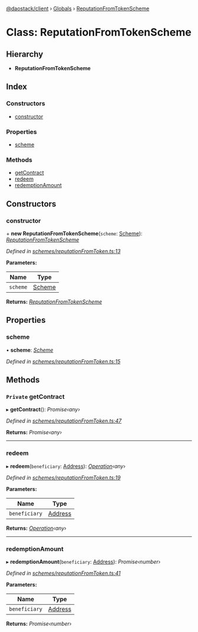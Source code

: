 [@daostack/client](../README.md) › [Globals](../globals.md) › [ReputationFromTokenScheme](reputationfromtokenscheme.md)

# Class: ReputationFromTokenScheme

## Hierarchy

* **ReputationFromTokenScheme**

## Index

### Constructors

* [constructor](reputationfromtokenscheme.md#constructor)

### Properties

* [scheme](reputationfromtokenscheme.md#scheme)

### Methods

* [getContract](reputationfromtokenscheme.md#private-getcontract)
* [redeem](reputationfromtokenscheme.md#redeem)
* [redemptionAmount](reputationfromtokenscheme.md#redemptionamount)

## Constructors

###  constructor

\+ **new ReputationFromTokenScheme**(`scheme`: [Scheme](scheme.md)): *[ReputationFromTokenScheme](reputationfromtokenscheme.md)*

*Defined in [schemes/reputationFromToken.ts:13](https://github.com/daostack/client/blob/5e8078f/src/schemes/reputationFromToken.ts#L13)*

**Parameters:**

Name | Type |
------ | ------ |
`scheme` | [Scheme](scheme.md) |

**Returns:** *[ReputationFromTokenScheme](reputationfromtokenscheme.md)*

## Properties

###  scheme

• **scheme**: *[Scheme](scheme.md)*

*Defined in [schemes/reputationFromToken.ts:15](https://github.com/daostack/client/blob/5e8078f/src/schemes/reputationFromToken.ts#L15)*

## Methods

### `Private` getContract

▸ **getContract**(): *Promise‹any›*

*Defined in [schemes/reputationFromToken.ts:47](https://github.com/daostack/client/blob/5e8078f/src/schemes/reputationFromToken.ts#L47)*

**Returns:** *Promise‹any›*

___

###  redeem

▸ **redeem**(`beneficiary`: [Address](../globals.md#address)): *[Operation](../globals.md#operation)‹any›*

*Defined in [schemes/reputationFromToken.ts:19](https://github.com/daostack/client/blob/5e8078f/src/schemes/reputationFromToken.ts#L19)*

**Parameters:**

Name | Type |
------ | ------ |
`beneficiary` | [Address](../globals.md#address) |

**Returns:** *[Operation](../globals.md#operation)‹any›*

___

###  redemptionAmount

▸ **redemptionAmount**(`beneficiary`: [Address](../globals.md#address)): *Promise‹number›*

*Defined in [schemes/reputationFromToken.ts:41](https://github.com/daostack/client/blob/5e8078f/src/schemes/reputationFromToken.ts#L41)*

**Parameters:**

Name | Type |
------ | ------ |
`beneficiary` | [Address](../globals.md#address) |

**Returns:** *Promise‹number›*
